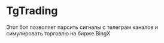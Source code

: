 # TgTrading

Этот бот позволяет парсить сигналы с телеграм каналов и симулировать торговлю на бирже BingX